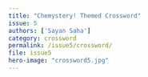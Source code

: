 ```yaml
---
title: "Chemystery! Themed Crossword"
issue: 5
authors: ['Sayan Saha']
category: crossword
permalink: /issue5/crossword/
file: issue5
hero-image: "crossword5.jpg"
---
```

